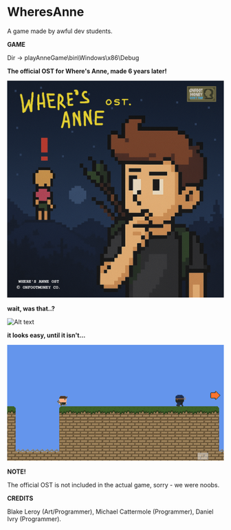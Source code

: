 # WheresAnne

A game made by awful dev students.

**GAME**

Dir -> playAnneGame\bin\Windows\x86\Debug

 **The official OST for Where's Anne, made 6 years later!**

 ![Alt text](assets/wheresannecover.png)

 **wait, was that..?**

 ![Alt text](assets/anim11.gif)

 **it looks easy, until it isn't...**

 ![Alt text](assets/anim22.gif)

 **NOTE!** 

The official OST is not included in the actual game, sorry - we were noobs.

**CREDITS**

Blake Leroy (Art/Programmer), Michael Cattermole (Programmer), Daniel Ivry (Programmer).


